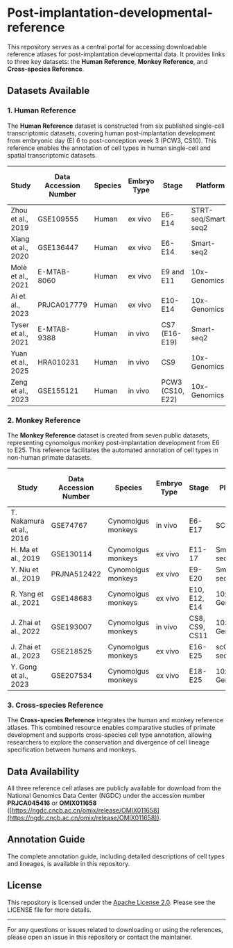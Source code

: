 # Post-implantation-developmental-reference

This repository serves as a central portal for accessing downloadable reference atlases for post-implantation developmental data. It provides links to three key datasets: the **Human Reference**, **Monkey Reference**, and **Cross-species Reference**.

## Datasets Available

### 1. Human Reference
The **Human Reference** dataset is constructed from six published single-cell transcriptomic datasets, covering human post-implantation development from embryonic day (E) 6 to post-conception week 3 (PCW3, CS10). This reference enables the annotation of cell types in human single-cell and spatial transcriptomic datasets.

| Study                     | Data Accession Number | Species             | Embryo Type       | Stage                | Platform        | Raw Data Type | Number of Cells After QC |
|---------------------------|-----------------------|---------------------|-------------------|----------------------|-----------------|---------------|--------------------------|
| Zhou et al., 2019         | GSE109555            | Human              | ex vivo           | E6-E14              | STRT-seq/Smart-seq2 | fastq file    | 4,244                   |
| Xiang et al., 2020        | GSE136447            | Human              | ex vivo           | E6-E14              | Smart-seq2      | fastq file    | 521                     |
| Molè et al., 2021         | E-MTAB-8060          | Human              | ex vivo           | E9 and E11          | 10x-Genomics    | fastq file    | 5,229                   |
| Ai et al., 2023           | PRJCA017779          | Human              | ex vivo           | E10-E14             | 10x-Genomics    | fastq file    | 8,675                    |
| Tyser et al., 2021        | E-MTAB-9388          | Human              | in vivo           | CS7 (E16-E19)       | Smart-seq2      | fastq file    | 1,189                   |
| Yuan et al., 2025         | HRA010231            | Human              | in vivo           | CS9                 | 10x-Genomics    | fastq file    | 162                   |
| Zeng et al., 2023         | GSE155121            | Human              | in vivo           | PCW3 (CS10, E22)    | 10x-Genomics    | fastq file    | 13,774                 |

### 2. Monkey Reference
The **Monkey Reference** dataset is created from seven public datasets, representing cynomolgus monkey post-implantation development from E6 to E25. This reference facilitates the automated annotation of cell types in non-human primate datasets.

| Study                     | Data Accession Number | Species             | Embryo Type       | Stage                | Platform        | Raw Data Type | Number of Cells After QC |
|---------------------------|-----------------------|---------------------|-------------------|----------------------|-----------------|---------------|--------------------------|
| T. Nakamura et al., 2016  | GSE74767             | Cynomolgus monkeys | in vivo           | E6-E17              | SC3-seq         | count matrix  | 387                      |
| H. Ma et al., 2019        | GSE130114            | Cynomolgus monkeys | ex vivo           | E11-17              | Smart-seq2      | count matrix  | 1,422                   |
| Y. Niu et al., 2019       | PRJNA512422          | Cynomolgus monkeys | ex vivo           | E9-E20              | Smart-seq2      | count matrix  | 599                     |
| R. Yang et al., 2021      | GSE148683            | Cynomolgus monkeys | ex vivo           | E10, E12, E14       | 10x-Genomics    | fastq file    | 15,328                  |
| J. Zhai et al., 2022      | GSE193007            | Cynomolgus monkeys | in vivo           | CS8, CS9, CS11      | 10x-Genomics    | fastq file    | 61,789                  |
| J. Zhai et al., 2023      | GSE218525            | Cynomolgus monkeys | ex vivo           | E16-E25             | scChaRM-seq RNA | count matrix  | 340                     |
| Y. Gong et al., 2023      | GSE207534            | Cynomolgus monkeys | ex vivo           | E18-E25             | 10x-Genomics    | fastq file    | 62,708                 |

### 3. Cross-species Reference
The **Cross-species Reference** integrates the human and monkey reference atlases. This combined resource enables comparative studies of primate development and supports cross-species cell type annotation, allowing researchers to explore the conservation and divergence of cell lineage specification between humans and monkeys.

## Data Availability
All three reference cell atlases are publicly available for download from the National Genomics Data Center (NGDC) under the accession number **PRJCA045416** or **OMIX011658** ([https://ngdc.cncb.ac.cn/omix/release/OMIX011658](https://ngdc.cncb.ac.cn/omix/release/OMIX011658)).

## Annotation Guide
The complete annotation guide, including detailed descriptions of cell types and lineages, is available in this repository.

## License
This repository is licensed under the [Apache License 2.0](http://www.apache.org/licenses/LICENSE-2.0). Please see the LICENSE file for more details.

---
For any questions or issues related to downloading or using the references, please open an issue in this repository or contact the maintainer.
